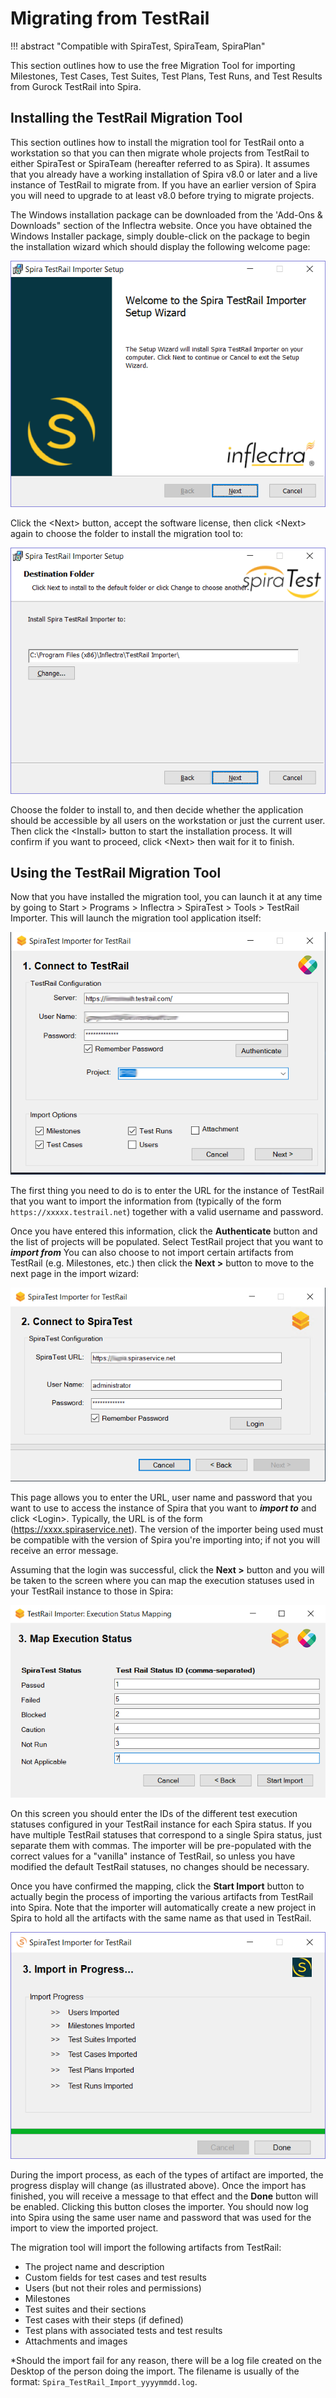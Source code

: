 # Migrating from TestRail
!!! abstract "Compatible with SpiraTest, SpiraTeam, SpiraPlan"

This section outlines how to use the free Migration Tool for importing Milestones, Test Cases, Test Suites, Test Plans, Test Runs, and Test Results from Gurock TestRail into Spira.

## Installing the TestRail Migration Tool
This section outlines how to install the migration tool for TestRail onto a workstation so that you can then migrate whole projects from TestRail to either SpiraTest or SpiraTeam (hereafter referred to as Spira). It assumes that you already have a working installation of Spira v8.0 or later and a live instance of TestRail to migrate from. If you have an earlier version of Spira you will need to upgrade to at least v8.0 before trying to migrate projects.

The Windows installation package can be downloaded from the 'Add-Ons & Downloads" section of the Inflectra website. Once you have obtained the Windows Installer package, simply double-click on the package to begin the installation wizard which should display the following welcome page:

 ![](img/Migrating_from_TestRail_74.png)  

Click the <Next\> button, accept the software license, then click <Next\> again to choose the folder to install the migration tool to:

![](img/Migrating_from_TestRail_75.png)

Choose the folder to install to, and then decide whether the application should be accessible by all users on the workstation or just the current user. Then click the <Install\> button to start the installation process. It will confirm if you want to proceed, click <Next\> then wait for it to finish.

## Using the TestRail Migration Tool
Now that you have installed the migration tool, you can launch it at any time by going to Start \> Programs \> Inflectra \> SpiraTest \> Tools \> TestRail Importer. This will launch the migration tool application itself:

![](img/Migrating_from_TestRail_76.png)  

The first thing you need to do is to enter the URL for the instance of TestRail that you want to import the information from (typically of the form `https://xxxxx.testrail.net`) together with a valid username and password.

Once you have entered this information, click the **Authenticate** button and the list of projects will be populated. Select TestRail project that you want to ***import from*** You can also choose to not import certain artifacts from TestRail (e.g. Milestones, etc.) then click the **Next >** button to move to the next page in the import wizard:

![](img/Migrating_from_TestRail_77.png)  

This page allows you to enter the URL, user name and password that you want to use to access the instance of Spira that you want to ***import to*** and click <Login\>. Typically, the URL is of the form (https://xxxx.spiraservice.net). The version of the importer being used must be compatible with the version of Spira you're importing into;
if not you will receive an error message.

Assuming that the login was successful, click the **Next >** button and you will be taken to the screen where you can map the execution statuses used in your TestRail instance to those in Spira:

![](img/Migrating_from_TestRail_79.png)

On this screen you should enter the IDs of the different test execution statuses configured in your TestRail instance for each Spira status. If you have multiple TestRail statuses that correspond to a single Spira status, just separate them with commas. The importer will be pre-populated with the correct values for a "vanilla" instance of TestRail, so unless you have modified the default TestRail statuses, no changes should be necessary.

Once you have confirmed the mapping, click the **Start Import** button to actually begin the process of importing the various artifacts from TestRail into Spira. Note that the importer will automatically create a new project in Spira to hold all the artifacts with the same name as that used in TestRail.

![](img/Migrating_from_TestRail_78.png)

During the import process, as each of the types of artifact are imported, the progress display will change (as illustrated above). Once the import has finished, you will receive a message to that effect and the **Done** button will be enabled. Clicking this button closes the importer. You should now log into Spira using the same user name and password that was used for the import to view the imported project.

The migration tool will import the following artifacts from TestRail:

- The project name and description
- Custom fields for test cases and test results
- Users (but not their roles and permissions)
- Milestones
- Test suites and their sections
- Test cases with their steps (if defined)
- Test plans with associated tests and test results
- Attachments and images

*Should the import fail for any reason, there will be a log file created on the Desktop of the person doing the import. The filename is usually of the format:
`Spira_TestRail_Import_yyyymmdd.log`.